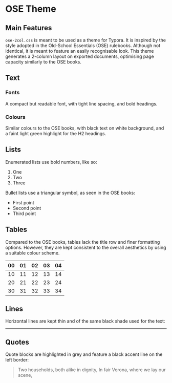 # OSE Theme

## Main Features

`ose-2col.css` is meant to be used as a theme for Typora. It is inspired by the style adopted in the Old-School Essentials (OSE) rulebooks. Although not identical, it is meant to feature an easily recognisable look. This theme generates a 2-column layout on exported documents, optimising page  capacity similarly to the OSE books.

## Text

### Fonts

A compact but readable font, with tight line spacing, and bold headings. 

### Colours

Similar colours to the OSE books, with black text on white background, and a faint light green highlight for the H2 headings.

## Lists

Enumerated lists use bold numbers, like so:

1. One
2. Two
3. Three

Bullet lists use a triangular symbol, as seen in the OSE books:

* First point
* Second point
* Third point


## Tables

Compared to the OSE books, tables lack the title row and finer formatting options. However, they are kept consistent to the overall aesthetics by using a suitable colour scheme. 

| 00   | 01   | 02   | 03   | 04   |
| ---- | ---- | ---- | ---- | ---- |
| 10   | 11   | 12   | 13   | 14   |
| 20   | 21   | 22   | 23   | 24   |
| 30   | 31   | 32   | 33   | 34   |

## Lines

Horizontal lines are kept thin and of the same black shade used for the text:

---

## Quotes

Quote blocks are highlighted in grey and feature a black accent line on the left border:

> Two households, both alike in dignity,
> In fair Verona, where we lay our scene,
